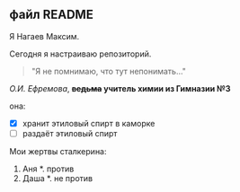 ## файл README ##

Я Нагаев Максим.

Сегодня я настраиваю репозиторий.

> "Я не помнимаю, что тут непонимать..."

*О.И. Ефремова*, **~~ведьма~~ учитель химии из Гимназии №3**

она:
- [x] хранит этиловый спирт в каморке
- [ ] раздаёт этиловый спирт

Мои жертвы сталкерина:
1. Аня
   *. против
3. Даша
   *. не против
